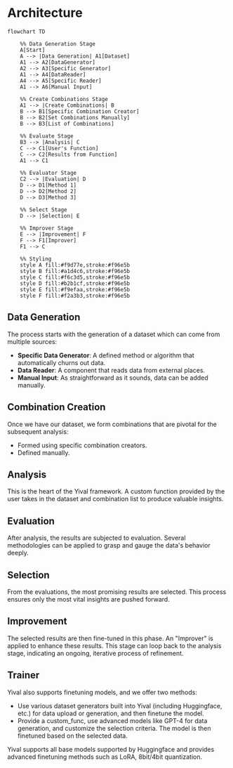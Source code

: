 
# Architecture

```mermaid
flowchart TD

    %% Data Generation Stage
    A[Start]
    A --> |Data Generation| A1[Dataset]
    A1 --> A2[DataGenerator]
    A2 --> A3[Specific Generator]
    A1 --> A4[DataReader]
    A4 --> A5[Specific Reader]
    A1 --> A6[Manual Input]

    %% Create Combinations Stage
    A1 --> |Create Combinations| B
    B --> B1[Specific Combination Creator]
    B --> B2[Set Combinations Manually]
    B --> B3[List of Combinations]

    %% Evaluate Stage
    B3 --> |Analysis| C
    C --> C1[User's Function]
    C --> C2[Results from Function]
    A1 --> C1

    %% Evaluator Stage
    C2 --> |Evaluation| D
    D --> D1[Method 1]
    D --> D2[Method 2]
    D --> D3[Method 3]

    %% Select Stage
    D --> |Selection| E

    %% Improver Stage
    E --> |Improvement| F
    F --> F1[Improver]
    F1 --> C

    %% Styling
    style A fill:#f9d77e,stroke:#f96e5b
    style B fill:#a1d4c6,stroke:#f96e5b
    style C fill:#f6c3d5,stroke:#f96e5b
    style D fill:#b2b1cf,stroke:#f96e5b
    style E fill:#f9efaa,stroke:#f96e5b
    style F fill:#f2a3b3,stroke:#f96e5b
```

## Data Generation

The process starts with the generation of a dataset which can come from multiple
sources:

- **Specific Data Generator**: A defined method or algorithm that automatically
                               churns out data.
- **Data Reader**: A component that reads data from external places.
- **Manual Input**: As straightforward as it sounds, data can be added manually.

## Combination Creation

Once we have our dataset, we form combinations that are pivotal for the subsequent
analysis:

- Formed using specific combination creators.
- Defined manually.

## Analysis

This is the heart of the Yival framework. A custom function provided by the user
takes in the dataset and combination list to produce valuable insights.

## Evaluation

After analysis, the results are subjected to evaluation. Several methodologies
can be applied to grasp and gauge the data's behavior deeply.

## Selection

From the evaluations, the most promising results are selected. This process
ensures only the most vital insights are pushed forward.

## Improvement

The selected results are then fine-tuned in this phase. An "Improver" is applied
to enhance these results. This stage can loop back to the analysis stage, indicating
an ongoing, iterative process of refinement.

## Trainer

Yival also supports finetuning models, and we offer two methods:

- Use various dataset generators built into Yival (including Huggingface, etc.) for data upload or generation, and then finetune the model.
- Provide a custom_func, use advanced models like GPT-4 for data generation, and customize the selection criteria. The model is then finetuned based on the selected data.
  
Yival supports all base models supported by Huggingface and provides advanced finetuning methods such as LoRA, 8bit/4bit quantization.
